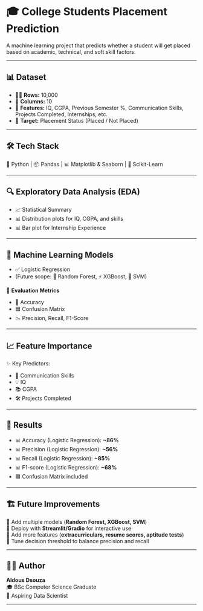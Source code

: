 # 🎓 College Students Placement Prediction  

A machine learning project that predicts whether a student will get placed based on academic, technical, and soft skill factors.  

---

## 📊 Dataset  
- 🧑‍🎓 **Rows:** 10,000  
- 📑 **Columns:** 10  
- 📌 **Features:** IQ, CGPA, Previous Semester %, Communication Skills, Projects Completed, Internships, etc.  
- 🎯 **Target:** Placement Status (Placed / Not Placed)  

---

## 🛠️ Tech Stack  
🐍 Python | 📦 Pandas | 📊 Matplotlib & Seaborn | 🤖 Scikit-Learn  

---

## 🔍 Exploratory Data Analysis (EDA)  
- 📈 Statistical Summary  
- 📊 Distribution plots for IQ, CGPA, and skills  
- 📊 Bar plot for Internship Experience

---

## 🤖 Machine Learning Models  
- ✅ Logistic Regression  
- (Future scope: 🌲 Random Forest, ⚡ XGBoost, 🎯 SVM)  

📌 **Evaluation Metrics**  
- 🎯 Accuracy  
- 🟦 Confusion Matrix  
- 📉 Precision, Recall, F1-Score  

---

## 📈 Feature Importance  
✨ Key Predictors:  
- 🧠 Communication Skills  
- 💡 IQ  
- 📚 CGPA  
- 🛠️ Projects Completed  

---

## 🚀 Results  
- 📊 Accuracy (Logistic Regression): **~86%**
- 📊 Precision (Logistic Regression): **~56%**
- 📊 Recall (Logistic Regression): **~85%**
- 📊 F1-score (Logistic Regression): **~68%** 
- 🟦 Confusion Matrix included  

---

## 🏗️ Future Improvements  
🔹 Add multiple models (**Random Forest, XGBoost, SVM**)  
🔹 Deploy with **Streamlit/Gradio** for interactive use  
🔹 Add more features (**extracurriculars, resume scores, aptitude tests**)  
🔹 Tune decision threshold to balance precision and recall

---

## 🧑‍💻 Author  
**Aldous Dsouza**  
🎓 BSc Computer Science Graduate  
💼 Aspiring Data Scientist

---
